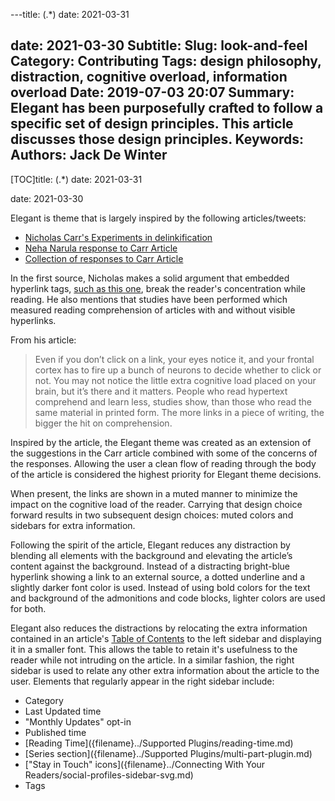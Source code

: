 ---title: (.*)
date: 2021-03-31

date: 2021-03-30
Subtitle:
Slug: look-and-feel
Category: Contributing
Tags: design philosophy, distraction, cognitive overload, information overload
Date: 2019-07-03 20:07
Summary: Elegant has been purposefully crafted to follow a specific set of design principles.  This article discusses those design principles.
Keywords:
Authors: Jack De Winter
---

[TOC]title: (.*)
date: 2021-03-31

date: 2021-03-30

Elegant is theme that is largely inspired by the following articles/tweets:

- [Nicholas Carr's Experiments in delinkification](http://www.roughtype.com/?p=1378) <!-- yaspeller ignore -->
- [Neha Narula response to Carr Article](https://pdos.csail.mit.edu/~neha/hyperlinks/main-no.html) <!-- yaspeller ignore -->
- [Collection of responses to Carr Article](https://aroundthesphere.wordpress.com/2010/06/08/give-your-blog-posts-some-ritalin/) <!-- yaspeller ignore -->

In the first source, Nicholas makes a solid argument that embedded hyperlink tags,
<a href="http://www.roughtype.com/?p=1378">such as this one</a>, break the reader's
concentration while reading. He also mentions that studies have been performed which measured
reading comprehension of articles with and without visible hyperlinks.

From his article:

> Even if you don’t click on a link, your eyes notice it, and your frontal cortex has to fire up a bunch of neurons to decide whether to click or not. You may not notice the little extra cognitive load placed on your brain, but it’s there and it matters. People who read hypertext comprehend and learn less, studies show, than those who read the same material in printed form. The more links in a piece of writing, the bigger the hit on comprehension.

Inspired by the article, the Elegant theme was created as an extension of the suggestions in
the
Carr <!-- yaspeller ignore -->
article combined with some of the concerns of the responses. Allowing the user a
clean flow of reading through the body of the article is considered the highest priority for
Elegant theme decisions.

When present, the links are shown in a muted manner to minimize the
impact on the cognitive load of the reader. Carrying that design choice forward results in
two subsequent design choices: muted colors and sidebars for extra information.

Following the spirit of the article, Elegant reduces any distraction by blending all elements
with the background and elevating the article’s content against the background. Instead of a
distracting bright-blue hyperlink showing a link to an external source, a dotted underline and
a slightly darker font color is used. Instead of using bold colors for the text and
background of the admonitions and code blocks, lighter colors are used for both.

Elegant also reduces the distractions by relocating the extra information contained in an
article's [Table of Contents]({filename}../Components/table-of-contents.md)
to the left sidebar and displaying it in a smaller font. This allows the table to retain it's
usefulness to the reader while not intruding on the article. In a similar fashion, the right
sidebar is used to relate any other extra information about the article to the user. Elements
that regularly appear in the right sidebar include:

- Category
- Last Updated time
- "Monthly Updates" opt-in
- Published time
- [Reading Time]({filename}../Supported Plugins/reading-time.md)
- [Series section]({filename}../Supported Plugins/multi-part-plugin.md)
- ["Stay in Touch" icons]({filename}../Connecting With Your Readers/social-profiles-sidebar-svg.md) <!-- yaspeller ignore -->
- Tags
